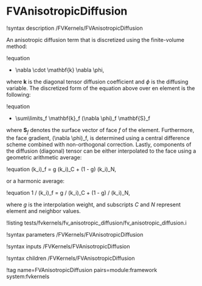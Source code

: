 # FVAnisotropicDiffusion

!syntax description /FVKernels/FVAnisotropicDiffusion

An anisotropic diffusion term that is discretized using the finite-volume method:

!equation
- \nabla \cdot \mathbf{k} \nabla \phi,

where $\mathbf{k}$ is the diagonal tensor diffusion coefficient and $\phi$
is the diffusing variable. The discretized form of the equation above
over en element is the following:

!equation
- \sum\limits_f \mathbf{k}_f (\nabla \phi)_f \mathbf{S}_f

where $\mathbf{S}_f$ denotes the surface vector of face $f$ of the element.
Furthermore, the face gradient, (\nabla \phi)_f, is determined using a
central difference scheme combined with non-orthogonal correction.
Lastly, components of the diffusion (diagonal) tensor can be
either interpolated to the face using a geometric arithmetic average:

!equation
(k_i)_f = g (k_i)_C + (1 - g) (k_i)_N,

or a harmonic average:

!equation
1 / (k_i)_f = g / (k_i)_C + (1 - g) / (k_i)_N,

where $g$ is the interpolation weight, and subscripts $C$ and $N$ represent
element and neighbor values.

!listing tests/fvkernels/fv_anisotropic_diffusion/fv_anisotropic_diffusion.i

!syntax parameters /FVKernels/FVAnisotropicDiffusion

!syntax inputs /FVKernels/FVAnisotropicDiffusion

!syntax children /FVKernels/FVAnisotropicDiffusion

!tag name=FVAnisotropicDiffusion pairs=module:framework system:fvkernels
